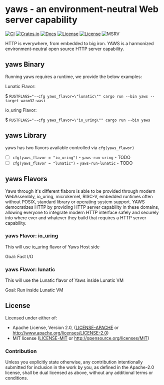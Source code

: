 # yaws - an environment-neutral Web server capability

[![CI](https://github.com/pinkforest/yaws/actions/workflows/CI.yml/badge.svg)](https://github.com/yaws-rs/yaws/actions/workflows/CI.yml)
[![Crates.io](https://img.shields.io/crates/v/yaws.svg)](https://crates.io/crates/yaws)
[![Docs](https://docs.rs/yaws/badge.svg)](https://docs.rs/yaws)
[![License](https://img.shields.io/badge/License-Apache%202.0-blue.svg)](https://opensource.org/licenses/Apache-2.0)
[![License](https://img.shields.io/badge/License-MIT-yellow.svg)](https://opensource.org/licenses/MIT)
![MSRV](https://img.shields.io/badge/MSRV-1.60.0-blue)

HTTP is everywhere, from embedded to big iron. YAWS is a harmonized environment-neutral open source HTTP server capability.

## yaws Binary

Running yaws requires a runtime, we provide the below examples:

Lunatic Flavor:

$ `RUSTFLAGS="--cfg yaws_flavor=\"lunatic\"" cargo run --bin yaws --target wasm32-wasi`

io_uring Flavor:

$ `RUSTFLAGS="--cfg yaws_flavor=\"io_uring\"" cargo run --bin yaws`

## yaws Library

yaws has two flavors available controlled via `cfg(yaws_flawor)`

- [ ] `cfg(yaws_flavor = "io_uring")` - `yaws-run-uring` - TODO
- [ ] `cfg(yaws_flavor = "lunatic")` - `yaws-run-lunatic` - TODO

## yaws Flavors

Yaws through it's different flabors is able to be provided through modern WebAssembly, io_uring, microkernel, RISC-V, embedded runtimes often without POSIX, standard library or operating system support. YAWS democratizes HTTP by providing HTTP server capability in these domains, allowing everyone to integrate modern HTTP interface safely and securely into where ever and whatever they build that requires a HTTP server capability.

### yaws Flavor: io_uring

This will use io_uring flavor of Yaws Host side

Goal: Fast I/O

### yaws Flavor: lunatic

This will use the Lunatic flavor of Yaws inside Lunatic VM

Goal: Run inside Lunatic VM

## License

Licensed under either of:

 * Apache License, Version 2.0, ([LICENSE-APACHE](LICENSE-APACHE) or http://www.apache.org/licenses/LICENSE-2.0)
 * MIT license ([LICENSE-MIT](LICENSE-MIT) or http://opensource.org/licenses/MIT)

### Contribution

Unless you explicitly state otherwise, any contribution intentionally submitted for inclusion in the work by you, as defined in the Apache-2.0 license, shall be dual licensed as above, without any additional terms or conditions.


